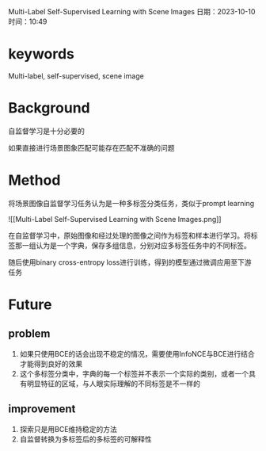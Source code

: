  Multi-Label Self-Supervised Learning with Scene Images
日期：2023-10-10  时间：10:49

# keywords

Multi-label, self-supervised, scene image

# Background

自监督学习是十分必要的

如果直接进行场景图象匹配可能存在匹配不准确的问题

# Method

将场景图像自监督学习任务认为是一种多标签分类任务，类似于prompt learning

![[Multi-Label Self-Supervised Learning with Scene Images.png]]

在自监督学习中，原始图像和经过处理的图像之间作为标签和样本进行学习。将标签那一组认为是一个字典，保存多组信息，分别对应多标签任务中的不同标签。

随后使用binary cross-entropy loss进行训练，得到的模型通过微调应用至下游任务

# Future

## problem

1. 如果只使用BCE的话会出现不稳定的情况，需要使用InfoNCE与BCE进行结合才能得到良好的效果
2. 这个多标签分类中，字典的每一个标签并不表示一个实际的类别，或者一个具有明显特征的区域，与人眼实际理解的不同标签是不一样的

## improvement

1. 探索只是用BCE维持稳定的方法
2. 自监督转换为多标签后的多标签的可解释性

